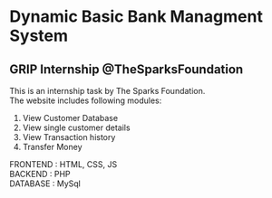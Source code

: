 # Dynamic Basic Bank Managment System
## GRIP Internship @TheSparksFoundation
This is an internship task by The Sparks Foundation.<br/>
The website includes following modules:
1. View Customer Database
2. View single customer details
3. View Transaction history
4. Transfer Money

FRONTEND : HTML, CSS, JS<br/>
BACKEND : PHP<br/>
DATABASE : MySql<br/>
